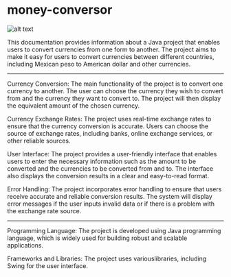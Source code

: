 # money-conversor

![alt text]((https://tentulogo.com/wp-content/uploads/Puma-Twitter-1.jpg))

This documentation provides information about a Java project that enables users to convert currencies from one form to another. The project aims to make it easy for users to convert currencies between different countries, including Mexican peso to American dollar and other currencies.

-----------------------------------------------------------------------------------------------------------------------------

Currency Conversion:
The main functionality of the project is to convert one currency to another. The user can choose the currency they wish to convert from and the currency they want to convert to. The project will then display the equivalent amount of the chosen currency.

Currency Exchange Rates:
The project uses real-time exchange rates to ensure that the currency conversion is accurate. Users can choose the source of exchange rates, including banks, online exchange services, or other reliable sources.

User Interface:
The project provides a user-friendly interface that enables users to enter the necessary information such as the amount to be converted and the currencies to be converted from and to. The interface also displays the conversion results in a clear and easy-to-read format.

Error Handling:
The project incorporates error handling to ensure that users receive accurate and reliable conversion results. The system will display error messages if the user inputs invalid data or if there is a problem with the exchange rate source.

------------------------------------------------------------------------------------------------------------------------------

Programming Language:
The project is developed using Java programming language, which is widely used for building robust and scalable applications.

Frameworks and Libraries:
The project uses variouslibraries, including Swing for the user interface.
